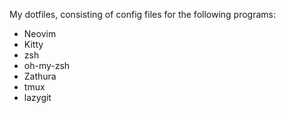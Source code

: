My dotfiles, consisting of config files for the following programs:
- Neovim
- Kitty
- zsh
- oh-my-zsh
- Zathura
- tmux
- lazygit
